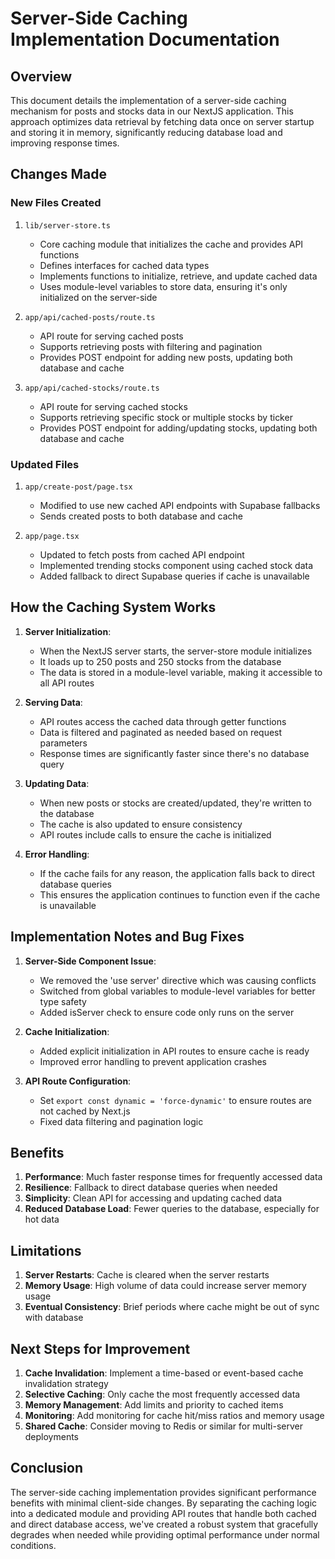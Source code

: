 # Server-Side Caching Implementation Documentation

## Overview

This document details the implementation of a server-side caching mechanism for posts and stocks data in our NextJS application. This approach optimizes data retrieval by fetching data once on server startup and storing it in memory, significantly reducing database load and improving response times.

## Changes Made

### New Files Created

1. `lib/server-store.ts`

   - Core caching module that initializes the cache and provides API functions
   - Defines interfaces for cached data types
   - Implements functions to initialize, retrieve, and update cached data
   - Uses module-level variables to store data, ensuring it's only initialized on the server-side

2. `app/api/cached-posts/route.ts`

   - API route for serving cached posts
   - Supports retrieving posts with filtering and pagination
   - Provides POST endpoint for adding new posts, updating both database and cache

3. `app/api/cached-stocks/route.ts`
   - API route for serving cached stocks
   - Supports retrieving specific stock or multiple stocks by ticker
   - Provides POST endpoint for adding/updating stocks, updating both database and cache

### Updated Files

1. `app/create-post/page.tsx`

   - Modified to use new cached API endpoints with Supabase fallbacks
   - Sends created posts to both database and cache

2. `app/page.tsx`
   - Updated to fetch posts from cached API endpoint
   - Implemented trending stocks component using cached stock data
   - Added fallback to direct Supabase queries if cache is unavailable

## How the Caching System Works

1. **Server Initialization**:

   - When the NextJS server starts, the server-store module initializes
   - It loads up to 250 posts and 250 stocks from the database
   - The data is stored in a module-level variable, making it accessible to all API routes

2. **Serving Data**:

   - API routes access the cached data through getter functions
   - Data is filtered and paginated as needed based on request parameters
   - Response times are significantly faster since there's no database query

3. **Updating Data**:

   - When new posts or stocks are created/updated, they're written to the database
   - The cache is also updated to ensure consistency
   - API routes include calls to ensure the cache is initialized

4. **Error Handling**:
   - If the cache fails for any reason, the application falls back to direct database queries
   - This ensures the application continues to function even if the cache is unavailable

## Implementation Notes and Bug Fixes

1. **Server-Side Component Issue**:

   - We removed the 'use server' directive which was causing conflicts
   - Switched from global variables to module-level variables for better type safety
   - Added isServer check to ensure code only runs on the server

2. **Cache Initialization**:

   - Added explicit initialization in API routes to ensure cache is ready
   - Improved error handling to prevent application crashes

3. **API Route Configuration**:
   - Set `export const dynamic = 'force-dynamic'` to ensure routes are not cached by Next.js
   - Fixed data filtering and pagination logic

## Benefits

1. **Performance**: Much faster response times for frequently accessed data
2. **Resilience**: Fallback to direct database queries when needed
3. **Simplicity**: Clean API for accessing and updating cached data
4. **Reduced Database Load**: Fewer queries to the database, especially for hot data

## Limitations

1. **Server Restarts**: Cache is cleared when the server restarts
2. **Memory Usage**: High volume of data could increase server memory usage
3. **Eventual Consistency**: Brief periods where cache might be out of sync with database

## Next Steps for Improvement

1. **Cache Invalidation**: Implement a time-based or event-based cache invalidation strategy
2. **Selective Caching**: Only cache the most frequently accessed data
3. **Memory Management**: Add limits and priority to cached items
4. **Monitoring**: Add monitoring for cache hit/miss ratios and memory usage
5. **Shared Cache**: Consider moving to Redis or similar for multi-server deployments

## Conclusion

The server-side caching implementation provides significant performance benefits with minimal client-side changes. By separating the caching logic into a dedicated module and providing API routes that handle both cached and direct database access, we've created a robust system that gracefully degrades when needed while providing optimal performance under normal conditions.
